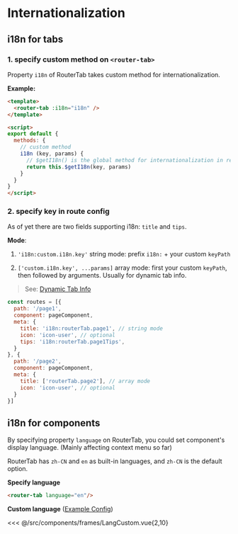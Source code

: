 # Internationalization


## i18n for tabs

### 1. specify custom method on `<router-tab>`

Property `i18n` of RouterTab takes custom method for internationalization.

<doc-links api="#i18n" demo="/i18n/"></doc-links>

**Example:**

``` html {2,9}
<template>
  <router-tab :i18n="i18n" />
</template>

<script>
export default {
  methods: {
    // custom method
    i18n (key, params) {
      // $getI18n() is the global method for internationalization in real projects
      return this.$getI18n(key, params)
    }
  }
}
</script>
```


### 2. specify key in route config

As of yet there are two fields supporting i18n: `title` and `tips`.
  

**Mode**:

  1. `'i18n:custom.i18n.key'` string mode: prefix `i18n:` + your custom `keyPath`

  2. `['custom.i18n.key', ...params]` array mode: first your custom `keyPath`, then followed by arguments. Usually for dynamic tab info.
    
  > See: [Dynamic Tab Info](../advanced/dynamic-tab-info.md#动态更新页签)


``` javascript {5,7,13}
const routes = [{
  path: '/page1',
  component: pageComponent,
  meta: {
    title: 'i18n:routerTab.page1', // string mode
    icon: 'icon-user', // optional
    tips: 'i18n:routerTab.page1Tips',
  }
}, {
  path: '/page2',
  component: pageComponent,
  meta: {
    title: ['routerTab.page2'], // array mode
    icon: 'icon-user', // optional
  }
}]
```



## i18n for components

By specifying property `language` on RouterTab, you could set component's display language. (Mainly affecting context menu so far)


RouterTab has `zh-CN` and `en` as built-in languages, and `zh-CN` is the default option.

<doc-links api="#language" demo="/lang-en/"></doc-links>

**Specify language**

``` html
<router-tab language="en"/>
```

**Custom language** ([Example Config](https://github.com/bhuh12/vue-router-tab/blob/dev/src/lang/en.js))

<<< @/src/components/frames/LangCustom.vue{2,10}
